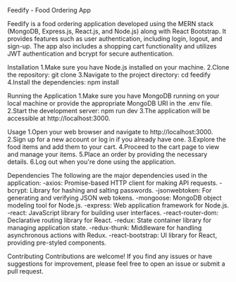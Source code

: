 Feedify - Food Ordering App

Feedify is a food ordering application developed using the MERN stack (MongoDB, Express.js, React.js, and Node.js) along with React Bootstrap. It provides features such as user authentication, including login, logout, and sign-up. The app also includes a shopping cart functionality and utilizes JWT authentication and bcrypt for secure authentication.

Installation
1.Make sure you have Node.js installed on your machine.
2.Clone the repository: git clone <repository-url>
3.Navigate to the project directory: cd feedify
4.Install the dependencies: npm install

Running the Application
1.Make sure you have MongoDB running on your local machine or provide the appropriate MongoDB URI in the .env file.
2.Start the development server: npm run dev
3.The application will be accessible at http://localhost:3000.

Usage
1.Open your web browser and navigate to http://localhost:3000.
2.Sign up for a new account or log in if you already have one.
3.Explore the food items and add them to your cart.
4.Proceed to the cart page to view and manage your items.
5.Place an order by providing the necessary details.
6.Log out when you're done using the application.

Dependencies
The following are the major dependencies used in the application:
-axios: Promise-based HTTP client for making API requests.
-bcrypt: Library for hashing and salting passwords.
-jsonwebtoken: For generating and verifying JSON web tokens.
-mongoose: MongoDB object modeling tool for Node.js.
-express: Web application framework for Node.js.
-react: JavaScript library for building user interfaces.
-react-router-dom: Declarative routing library for React.
-redux: State container library for managing application state.
-redux-thunk: Middleware for handling asynchronous actions with Redux.
-react-bootstrap: UI library for React, providing pre-styled components.


Contributing
Contributions are welcome! If you find any issues or have suggestions for improvement, please feel free to open an issue or submit a pull request.

